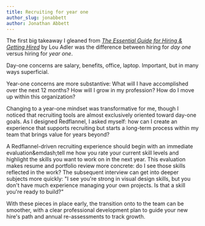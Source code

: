 ```yaml
---
title: Recruiting for year one
author_slug: jonabbett
author: Jonathan Abbett
---
```


The first big takeaway I gleaned from [_The Essential Guide for Hiring & Getting Hired_](https://www.amazon.com/gp/product/0988957418/) by Lou Adler was the difference between hiring for _day one_ versus hiring for _year one_.

Day-one concerns are salary, benefits, office, laptop. Important, but in many ways superficial.

Year-one concerns are more substantive: What will I have accomplished over the next 12 months? How will I grow in my profession? How do I move up within this organization?

Changing to a year-one mindset was transformative for me, though I noticed that recruiting tools are almost exclusively oriented toward day-one goals. As I designed Redflannel, I asked myself: how can I create an experience that supports recruiting but starts a long-term process within my team that brings value for years beyond?

A Redflannel-driven recruiting experience should begin with an immediate evaluation&emdash;tell me how you rate your current skill levels and highlight the skills you want to work on in the next year. This evaluation makes resume and portfolio review more concrete: do I see those skills reflected in the work? The subsequent interview can get into deeper subjects more quickly: "I see you're strong in visual design skills, but you don't have much experience managing your own projects. Is that a skill you're ready to build?"

With these pieces in place early, the transition onto to the team can be smoother, with a clear professional development plan to guide your new hire's path and annual re-assessments to track growth.